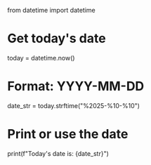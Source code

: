 from datetime import datetime

# Get today's date
today = datetime.now()

# Format: YYYY-MM-DD
date_str = today.strftime("%2025-%10-%10")

# Print or use the date
print(f"Today's date is: {date_str}")